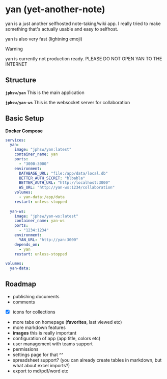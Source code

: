 # yan (yet-another-note)

yan is a just another selfhosted note-taking/wiki app. I really tried to make something that's actually usable and easy to selfhost. 

yan is also very fast (lightning emoji)

> [!WARNING]
> yan is currently not production ready. PLEASE DO NOT OPEN YAN TO THE INTERNET

## Structure

**`jphsw/yan`** This is the main application

**`jphsw/yan-ws`** This is the websocket server for collaboration

## Basic Setup

**Docker Compose**

```yaml
services:
  yan:
    image: "jphsw/yan:latest"
    container_name: yan
    ports:
      - "3000:3000"
    environment:
      DATABASE_URL: "file:/app/data/local.db" 
      BETTER_AUTH_SECRET: "blbabla"
      BETTER_AUTH_URL: "http://localhost:3000"
      WS_URL: "http://yan-ws:1234/collaboration"
    volumes:
      - yan-data:/app/data
    restart: unless-stopped
    
  yan-ws:
    image: "jphsw/yan-ws:latest"
    container_name: yan-ws
    ports:
      - "1234:1234"
    environment:
      YAN_URL: "http://yan:3000"
    depends_on:
      - yan
    restart: unless-stopped
    
volumes:
  yan-data:
```

## Roadmap
- publishing documents
- comments
- [x] icons for collections
- more tabs on homepage (**favorites**, last viewed etc)
- more markdown features
- **images** this is really important
- configuration of app (app title, colors etc)
- user management with teams support
- permissions
- settings page for that ^^
- spreadsheet support? (you can already create tables in markdown, but what about excel imports?)
- export to md/pdf/word etc
